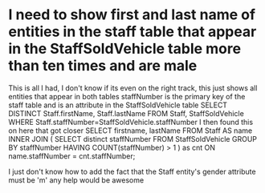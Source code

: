 
# I need to show first and last name of entities in the staff table that appear in the StaffSoldVehicle table more than ten times and are male

This is all I had, I don't know if its even on the right track, this just shows all entities that appear in both tables
staffNumber is the primary key of the staff table and is an attribute in the StaffSoldVehicle table
SELECT DISTINCT Staff.firstName, Staff.lastName
FROM Staff, StaffSoldVehicle
WHERE Staff.staffNumber=StaffSoldVehicle.staffNumber
I then found this on here that got closer
SELECT firstname, lastName
FROM Staff AS name
INNER JOIN 
  (
  SELECT distinct staffNumber 
  FROM StaffSoldVehicle
  GROUP BY staffNumber
  HAVING COUNT(staffNumber) > 1
  ) as cnt
 ON name.staffNumber = cnt.staffNumber;

I just don't know how to add the fact that the Staff entity's gender attribute must be 'm'
any help would be awesome

        